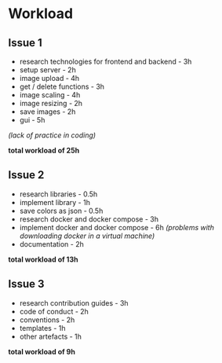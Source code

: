 # Workload

## Issue 1

* research technologies for frontend and backend - 3h
* setup server - 2h
* image upload - 4h
* get / delete functions - 3h
* image scaling - 4h
* image resizing - 2h
* save images - 2h
* gui - 5h

_(lack of practice in coding)_

**total workload of 25h**

## Issue 2

* research libraries - 0.5h
* implement library - 1h
* save colors as json - 0.5h
* research docker and docker compose - 3h
* implement docker and docker compose - 6h _(problems with downloading docker in a virtual machine)_
* documentation - 2h

**total workload of 13h**

## Issue 3

* research contribution guides - 3h
* code of conduct - 2h
* conventions - 2h
* templates - 1h
* other artefacts - 1h

**total workload of 9h**
